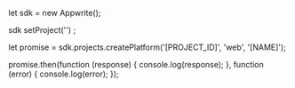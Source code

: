 let sdk = new Appwrite();

sdk
    setProject('')
;

let promise = sdk.projects.createPlatform('[PROJECT_ID]', 'web', '[NAME]');

promise.then(function (response) {
    console.log(response);
}, function (error) {
    console.log(error);
});